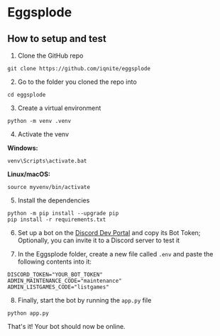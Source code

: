 # Eggsplode

## How to setup and test

1. Clone the GitHub repo
```
git clone https://github.com/iqnite/eggsplode
```

2. Go to the folder you cloned the repo into
```
cd eggsplode
```

3. Create a virtual environment
```
python -m venv .venv
```

4. Activate the venv

**Windows:**
```
venv\Scripts\activate.bat
```

**Linux/macOS:**
```
source myvenv/bin/activate
```

5. Install the dependencies
```
python -m pip install --upgrade pip
pip install -r requirements.txt
```

6. Set up a bot on the [Discord Dev Portal](https://discord.dev) and copy its Bot Token; Optionally, you can invite it to a Discord server to test it
   
7. In the Eggsplode folder, create a new file called `.env` and paste the following contents into it:
```
DISCORD_TOKEN="YOUR_BOT_TOKEN"
ADMIN_MAINTENANCE_CODE="maintenance"
ADMIN_LISTGAMES_CODE="listgames"
```

8. Finally, start the bot by running the `app.py` file
```
python app.py
```

That's it! Your bot should now be online.
